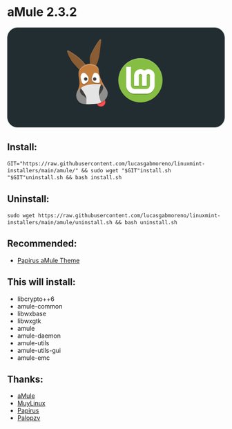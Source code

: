 # aMule 2.3.2
![Portada](preview.png?raw=true)

## Install:
```
GIT="https://raw.githubusercontent.com/lucasgabmoreno/linuxmint-installers/main/amule/" && sudo wget "$GIT"install.sh "$GIT"uninstall.sh && bash install.sh
```

## Uninstall:
```
sudo wget https://raw.githubusercontent.com/lucasgabmoreno/linuxmint-installers/main/amule/uninstall.sh && bash uninstall.sh
```
## Recommended:
* [Papirus aMule Theme](https://github.com/PapirusDevelopmentTeam/papirus-amule-theme)

## This will install:
* libcrypto++6
* amule-common
* libwxbase
* libwxgtk
* amule
* amule-daemon
* amule-utils
* amule-utils-gui
* amule-emc


## Thanks:
* [aMule](https://www.amule.org/)
* [MuyLinux](https://www.muylinux.com/2020/12/02/amule-ubuntu-20-04-lts/)
* [Papirus](https://github.com/PapirusDevelopmentTeam)
* [Palopzv](https://github.com/palopezv/amule-emc)
